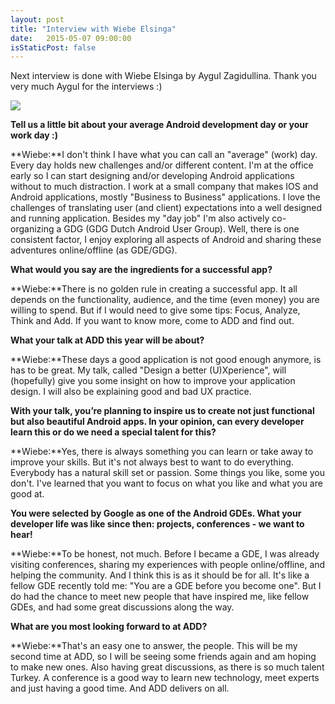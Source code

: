 ```yaml
---
layout: post
title: "Interview with Wiebe Elsinga"
date:   2015-05-07 09:00:00
isStaticPost: false
---
```

Next interview is done with Wiebe Elsinga by Aygul Zagidullina. Thank you very much Aygul for the interviews :)

<img class="img-responsive" src="{{ site.baseurl_root }}/img/people/wiebe-elsinga.jpg" style="max-width: 300px"/>

**Tell us a little bit about your average Android development day or your work day :)**

**Wiebe:**I don't think I have what you can call an "average" (work) day. Every day holds new challenges and/or different content. I'm at the office early so I can start designing and/or developing Android applications without to much distraction. I work at a small company that makes IOS and Android applications, mostly "Business to Business" applications. I love the challenges of translating user (and client) expectations into a well designed and running application. Besides my "day job" I'm also actively co-organizing a GDG (GDG Dutch Android User Group).
Well, there is one consistent factor, I enjoy exploring all aspects of Android and sharing these adventures online/offline (as GDE/GDG).

**What would you say are the ingredients for a successful app?**

**Wiebe:**There is no golden rule in creating a successful app. It all depends on the functionality, audience, and the time (even money) you are willing to spend. 
But if I would need to give some tips: Focus, Analyze, Think and Add. If you want to know more, come to ADD and find out.

**What your talk at ADD this year will be about?**

**Wiebe:**These days a good application is not good enough anymore, is has to be great.  My talk, called "Design a better (U)Xperience", will (hopefully) give you some insight on how to improve your application design. I will also be explaining good and bad UX practice.

**With your talk, you’re planning to inspire us to create not just functional but also beautiful Android apps. In your opinion, can every developer learn this or do we need a special talent for this?**

**Wiebe:**Yes, there is always something you can learn or take away to improve your skills. But it's not always best to want to do everything. Everybody has a natural skill set or passion. Some things you like, some you don't. I've learned that you want to focus on what you like and what you are good at.

**You were selected by Google as one of the Android GDEs. What your developer life was like since then: projects, conferences - we want to hear!**

**Wiebe:**To be honest, not much. Before I became a GDE, I was already visiting conferences, sharing my experiences with people online/offline, and helping the community. And I think this is as it should be for all. 
It's like a fellow GDE recently told me: "You are a GDE before you become one". But I do had the chance to meet new people that have inspired me, like fellow GDEs, and had some great discussions along the way.

**What are you most looking forward to at ADD?**

**Wiebe:**That's an easy one to answer, the people. This will be my second time at ADD, so I will be seeing some friends again and am hoping to make new ones. 
Also having great discussions, as there is so much talent Turkey. A conference is a good way to learn new technology, meet experts and just having a good time. And ADD delivers on all.